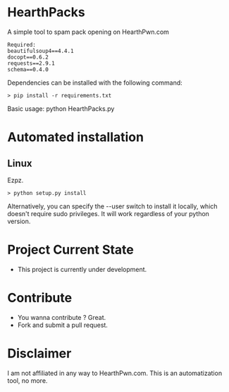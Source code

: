 HearthPacks
==============

A simple tool to spam pack opening on HearthPwn.com

```
Required:
beautifulsoup4==4.4.1
docopt==0.6.2
requests==2.9.1
schema==0.4.0
```


Dependencies can be installed with the following command:
```
> pip install -r requirements.txt
```

Basic usage: python HearthPacks.py

Automated installation
==============

Linux
--------------

Ezpz.
```
> python setup.py install
```
Alternatively, you can specify the --user switch to install it locally, which doesn't require sudo privileges.
It will work regardless of your python version.

Project Current State
==============

* This project is currently under development.

Contribute
==============

* You wanna contribute ? Great.
* Fork and submit a pull request.

Disclaimer
==============

I am not affiliated in any way to HearthPwn.com.
This is an automatization tool, no more.
